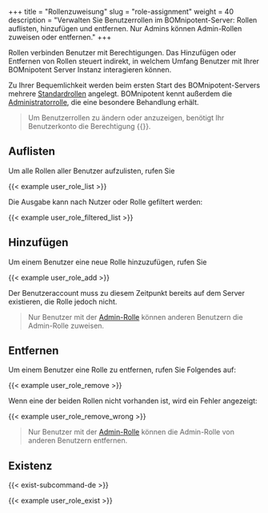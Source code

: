 +++
title = "Rollenzuweisung"
slug = "role-assignment"
weight = 40
description = "Verwalten Sie Benutzerrollen im BOMnipotent-Server: Rollen auflisten, hinzufügen und entfernen. Nur Admins können Admin-Rollen zuweisen oder entfernen."
+++

Rollen verbinden Benutzer mit Berechtigungen. Das Hinzufügen oder Entfernen von Rollen steuert indirekt, in welchem ​​Umfang Benutzer mit Ihrer BOMnipotent Server Instanz interagieren können.

Zu Ihrer Bequemlichkeit werden beim ersten Start des BOMnipotent-Servers mehrere [Standardrollen](/de/client/manager/access-management/role-management/#standardrollen) angelegt. BOMnipotent kennt außerdem die [Administratorrolle](/de/client/manager/access-management/role-management/#admin-rolle), die eine besondere Behandlung erhält.

> Um Benutzerrollen zu ändern oder anzuzeigen, benötigt Ihr Benutzerkonto die Berechtigung {{<user-management-de>}}.

## Auflisten

Um alle Rollen aller Benutzer aufzulisten, rufen Sie

{{< example user_role_list >}}

Die Ausgabe kann nach Nutzer oder Rolle gefiltert werden:

{{< example user_role_filtered_list >}}

## Hinzufügen

Um einem Benutzer eine neue Rolle hinzuzufügen, rufen Sie

{{< example user_role_add >}}

Der Benutzeraccount muss zu diesem Zeitpunkt bereits auf dem Server existieren, die Rolle jedoch nicht.

> Nur Benutzer mit der [Admin-Rolle](/de/client/manager/access-management/role-management/#admin-rolle) können anderen Benutzern die Admin-Rolle zuweisen.

## Entfernen

Um einem Benutzer eine Rolle zu entfernen, rufen Sie Folgendes auf:

{{< example user_role_remove >}}

Wenn eine der beiden Rollen nicht vorhanden ist, wird ein Fehler angezeigt:

{{< example user_role_remove_wrong >}}

> Nur Benutzer mit der [Admin-Rolle](/de/client/manager/access-management/role-management/#admin-rolle) können die Admin-Rolle von anderen Benutzern entfernen.

## Existenz

{{< exist-subcommand-de >}}

{{< example user_role_exist >}}
